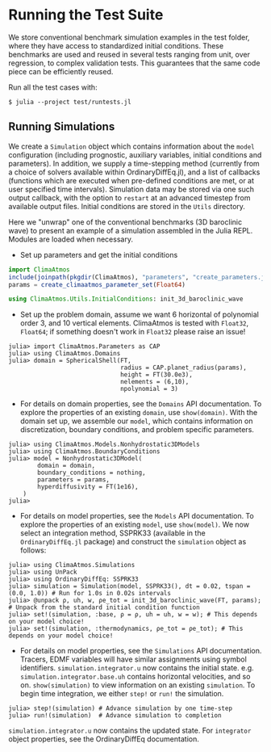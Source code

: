 # Running the Test Suite

We store conventional benchmark simulation examples in the test folder, where they have access to standardized
initial conditions. These benchmarks are used and reused in several tests ranging from unit, over regression, to complex
validation tests. This guarantees that the same code piece can be efficiently reused.

Run all the test cases with:

```
$ julia --project test/runtests.jl
```

## Running Simulations

We create a `Simulation` object which contains information about the `model` configuration (including prognostic, auxiliary variables, initial conditions and parameters). In addition, we supply a time-stepping method (currently from a choice of solvers available within OrdinaryDiffEq.jl), and a list of callbacks (functions which are executed when pre-defined conditions are met, or at user specified time intervals). Simulation data may be stored via one such output callback, with the option to `restart` at an advanced timestep from available output files. Initial conditions are stored in the `Utils` directory. 

Here we "unwrap" one of the conventional benchmarks (3D baroclinic wave) to present an example of a simulation assembled in the Julia REPL. Modules are loaded when necessary.  

- Set up parameters and get the initial conditions
```julia
import ClimaAtmos
include(joinpath(pkgdir(ClimaAtmos), "parameters", "create_parameters.jl"))
params = create_climaatmos_parameter_set(Float64)

using ClimaAtmos.Utils.InitialConditions: init_3d_baroclinic_wave
```
- Set up the problem domain, assume we want 6 horizontal of polynomial order 3, and 10 vertical elements. ClimaAtmos is tested with `Float32`, `Float64`; if something doesn't work in `Float32` please raise an issue! 
```
julia> import ClimaAtmos.Parameters as CAP
julia> using ClimaAtmos.Domains
julia> domain = SphericalShell(FT, 
                               radius = CAP.planet_radius(params), 
                               height = FT(30.0e3), 
                               nelements = (6,10),
                               npolynomial = 3)
```
- For details on domain properties, see the `Domains` API documentation. To explore the properties of an existing `domain`, use 
`show(domain)`. With the domain set up, we assemble our `model`, which contains information on discretization, boundary conditions, and problem specific parameters. 

```
julia> using ClimaAtmos.Models.Nonhydrostatic3DModels
julia> using ClimaAtmos.BoundaryConditions
julia> model = Nonhydrostatic3DModel(
        domain = domain,
        boundary_conditions = nothing,
        parameters = params,
        hyperdiffusivity = FT(1e16),
    )
julia> 
```
- For details on model properties, see the `Models` API documentation. To explore the properties of an existing `model`, use `show(model)`. We now select an integration method, SSPRK33 (available in the `OrdinaryDiffEq.jl` package) and construct the `simulation` object as follows:

```
julia> using ClimaAtmos.Simulations
julia> using UnPack
julia> using OrdinaryDiffEq: SSPRK33
julia> simulation = Simulation(model, SSPRK33(), dt = 0.02, tspan = (0.0, 1.0)) # Run for 1.0s in 0.02s intervals
julia> @unpack ρ, uh, w, ρe_tot = init_3d_baroclinic_wave(FT, params); # Unpack from the standard initial condition function
julia> set!(simulation, :base, ρ = ρ, uh = uh, w = w); # This depends on your model choice!
julia> set!(simulation, :thermodynamics, ρe_tot = ρe_tot); # This depends on your model choice!  
```
- For details on model properties, see the `Simulations` API documentation. Tracers, EDMF variables will have similar assignments using symbol identifiers. `simulation.integrator.u` now contains the initial state. e.g. `simulation.integrator.base.uh` contains horizontal velocities, and so on. `show(simulation)` to view information on an existing `simulation`. To begin time integration, we either `step!` or `run!` the simulation. 

```
julia> step!(simulation) # Advance simulation by one time-step
julia> run!(simulation)  # Advance simulation to completion
```
`simulation.integrator.u` now contains the updated state. For `integrator` object properties, see the OrdinaryDiffEq documentation. 
